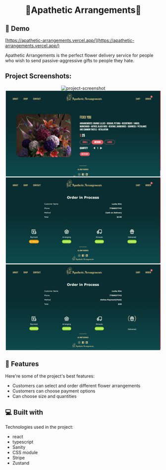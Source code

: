 <h1 align="center" id="title">💐Apathetic Arrangements💐</h1>

<h2>🚀 Demo</h2>

[https://apathetic-arrangements.vercel.app/](https://apathetic-arrangements.vercel.app/)


<p id="description">Apathetic Arrangements is the perfect flower delivery service for people who wish to send passive-aggressive gifts to people they hate.</p>

<h2>Project Screenshots:</h2>
<div align="center">
<img src="https://github.com/lucky-hw-kim/Apathetic-Arrangements/blob/main/doc/ezgif.com-gif-maker%20(1).gif?raw=true" alt="project-screenshot" width="500" height="auto/ align:center">
</div>
<div align="center">
<img src="https://github.com/lucky-hw-kim/Apathetic-Arrangements/blob/main/doc/https-apathetic-arrangements-vercel-app-flower-fxxx-you.png?raw=true" alt="project-screenshot" width="500" height="auto/">
</div>
<div align="center">
<img src="https://github.com/lucky-hw-kim/Apathetic-Arrangements/blob/main/doc/https-apathetic-arrangements-vercel-app-order-6T35hn8z7pgukzRAxL6PM1.png?raw=true" alt="project-screenshot" width="500" height="auto/">
</div>
<div align="center">
<img src="https://github.com/lucky-hw-kim/Apathetic-Arrangements/blob/main/doc/https-apathetic-arrangements-vercel-app-order-fB1FUzimXcSTYPJGT1E0H0.png?raw=true" alt="project-screenshot" width="500" height="auto/">
</div>
  
  
<h2>🧐 Features</h2>

Here're some of the project's best features:

*   Customers can select and order different flower arrangements
*   Customers can choose payment options
*   Can choose size and quantities

  
  
<h2>💻 Built with</h2>

Technologies used in the project:

*   react
*   typescript
*   Sanity
*   CSS module
*   Stripe
*   Zustand
